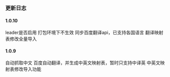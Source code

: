 ### 更新日志



#### 1.0.10

leader是否启用 打包环境下不生效
同步百度翻译api，已支持各国语言
翻译映射表修改全量导入


#### 1.0.9

自动抓取中文
百度自动翻译，并生成中英文映射表，暂时只支持中译英
中英文映射表修改导入功能



